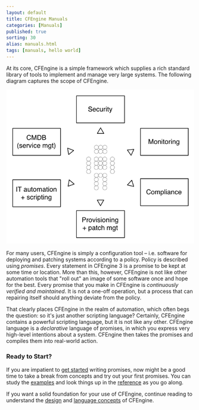 ```yaml
---
layout: default
title: CFEngine Manuals 
categories: [Manuals]
published: true
sorting: 30
alias: manuals.html
tags: [manuals, hello world]
---
```


At its core, CFEngine is a simple framework which supplies a rich standard 
library of tools to implement and manage very large systems. The following 
diagram captures the scope of CFEngine.

![](manuals-scope.png)

For many users, CFEngine is simply a configuration tool – i.e. software
for deploying and patching systems according to a policy. Policy is
described using *promises*. Every statement in CFEngine 3 is a promise to
be kept at some time or location. More than this, however, CFEngine is
not like other automation tools that "roll out" an image of some
software once and hope for the best. Every promise that you make in
CFEngine is *continuously verified and maintained*. It is not a one-off
operation, but a process that can repairing itself should anything
deviate from the policy.

That clearly places CFEngine in the realm of automation, which often
begs the question: so it's just another scripting language? Certainly,
CFEngine contains a powerful scripting language, but it is not like any
other. CFEngine language is a *declarative* language of promises, in which you
express very high-level intentions about a system. CFEngine then takes
the promises and compiles them into real-world action.


### Ready to Start?

If you are impatient to [get started](gettings-started.html) writing promises,
now might be a good time to take a break from concepts and try out your first promises. You can study the [examples](examples.html) and look things up in the [reference](reference.html) as you go along.

If you want a solid foundation for your use of CFEngine, continue reading to 
understand the [design](manuals-design.html) and [language 
concepts](manuals-language-concepts.html) of CFEngine.
